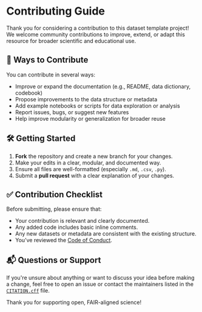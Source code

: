 # Contributing Guide

Thank you for considering a contribution to this dataset template project! We welcome community contributions to improve, extend, or adapt this resource for broader scientific and educational use.

## 🤝 Ways to Contribute

You can contribute in several ways:

- Improve or expand the documentation (e.g., README, data dictionary, codebook)
- Propose improvements to the data structure or metadata
- Add example notebooks or scripts for data exploration or analysis
- Report issues, bugs, or suggest new features
- Help improve modularity or generalization for broader reuse

## 🛠️ Getting Started

1. **Fork** the repository and create a new branch for your changes.
2. Make your edits in a clear, modular, and documented way.
3. Ensure all files are well-formatted (especially `.md`, `.csv`, `.py`).
4. Submit a **pull request** with a clear explanation of your changes.

## ✅ Contribution Checklist

Before submitting, please ensure that:

- Your contribution is relevant and clearly documented.
- Any added code includes basic inline comments.
- Any new datasets or metadata are consistent with the existing structure.
- You’ve reviewed the [Code of Conduct](./CODE_OF_CONDUCT.md).

## 📬 Questions or Support

If you're unsure about anything or want to discuss your idea before making a change, feel free to open an issue or contact the maintainers listed in the [`CITATION.cff`](./CITATION.cff) file.

Thank you for supporting open, FAIR-aligned science!
